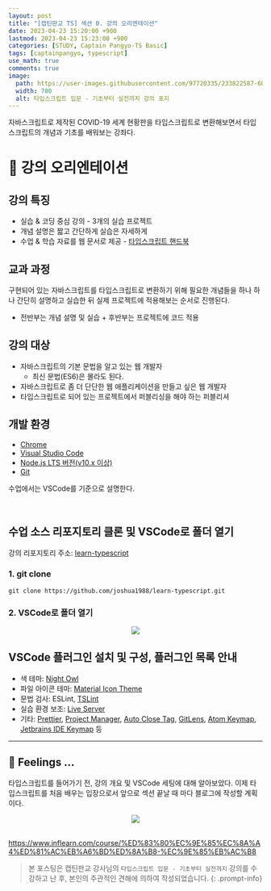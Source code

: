 ```yaml
---
layout: post
title: "[캡틴판교 TS] 섹션 0. 강의 오리엔테이션"
date: 2023-04-23 15:20:00 +900
lastmod: 2023-04-23 15:23:00 +900
categories: [STUDY, Captain Pangyo-TS Basic]
tags: [captainpangyo, typescript]
use_math: true
comments: true
image: 
  path: https://user-images.githubusercontent.com/97720335/233822587-60d294e1-867c-4cc0-b352-26899b803685.png
  width: 700
  alt: 타입스크립트 입문 - 기초부터 실전까지 강의 표지
---
```


자바스크립트로 제작된 COVID-19 세계 현황판을 타입스크립트로 변환해보면서 타입스크립트의 개념과 기초를 배워보는 강좌다.

# 📌 강의 오리엔테이션
## 강의 특징
- 실습 & 코딩 중심 강의 - 3개의 실습 프로젝트
- 개념 설명은 짧고 간단하게 실습은 자세하게
- 수업 & 학습 자료를 웹 문서로 제공 - [타입스크립트 핸드북](https://joshua1988.github.io/ts/)

## 교과 과정
구현되어 있는 자바스크립트를 타입스크립트로 변환하기 위해 필요한 개념들을 하나 하나 간단히 설명하고 실습한 뒤 실제 프로젝트에 적용해보는 순서로 진행된다.
- 전반부는 개념 설명 및 실습 + 후반부는 프로젝트에 코드 적용

## 강의 대상
- 자바스크립트의 기본 문법을 알고 있는 웹 개발자
  - 최신 문법(ES6)은 몰라도 된다.
- 자바스크립트로 좀 더 단단한 웹 애플리케이션을 만들고 싶은 웹 개발자
- 타입스크립트로 되어 있는 프로젝트에서 퍼블리싱을 해야 하는 퍼블리셔

## 개발 환경

-   [Chrome](https://www.google.com/intl/ko/chrome/)
-   [Visual Studio Code](https://code.visualstudio.com/)
-   [Node.js LTS 버전(v10.x 이상)](https://nodejs.org/ko/)
-   [Git](https://git-scm.com/downloads)

수업에서는 VSCode를 기준으로 설명한다.

<br>

## 수업 소스 리포지토리 클론 및 VSCode로 폴더 열기
강의 리포지토리 주소: [learn-typescript](https://github.com/joshua1988/learn-typescript)


### 1. git clone

```shell
git clone https://github.com/joshua1988/learn-typescript.git
```

### 2. VSCode로 폴더 열기

<center><img src="https://user-images.githubusercontent.com/97720335/233822798-5cd3f79e-db75-4c51-8995-17cc86988f20.png"></center>

## VSCode 플러그인 설치 및 구성, 플러그인 목록 안내
- 색 테마: [Night Owl](https://marketplace.visualstudio.com/items?itemName=sdras.night-owl)
- 파일 아이콘 테마: [Material Icon Theme](https://marketplace.visualstudio.com/items?itemName=PKief.material-icon-theme)
- 문법 검사: ESLint, [TSLint](https://marketplace.visualstudio.com/items?itemName=eg2.tslint)
- 실습 환경 보조: [Live Server](https://marketplace.visualstudio.com/items?itemName=ritwickdey.LiveServer)
-   기타: [Prettier](https://marketplace.visualstudio.com/items?itemName=esbenp.prettier-vscode), [Project Manager](https://marketplace.visualstudio.com/items?itemName=alefragnani.project-manager), [Auto Close Tag](https://marketplace.visualstudio.com/items?itemName=formulahendry.auto-close-tag), [GitLens](https://marketplace.visualstudio.com/items?itemName=eamodio.gitlens), [Atom Keymap](https://marketplace.visualstudio.com/items?itemName=ms-vscode.atom-keybindings), [Jetbrains IDE Keymap](https://marketplace.visualstudio.com/items?itemName=isudox.vscode-jetbrains-keybindings) 등

---

## 🧸 Feelings ...
타입스크립트를 들어가기 전, 강의 개요 및 VSCode 세팅에 대해 알아보았다. 
이제 타입스크립트를 처음 배우는 입장으로서 앞으로 섹션 끝날 때 마다 블로그에 작성할 계획이다. 

<center><img src="https://user-images.githubusercontent.com/97720335/233823022-cebf4ec8-1d28-428e-b367-732ad6ab534c.png"></center>

<br>

<https://www.inflearn.com/course/%ED%83%80%EC%9E%85%EC%8A%A4%ED%81%AC%EB%A6%BD%ED%8A%B8-%EC%9E%85%EB%AC%B8>

> 본 포스팅은 캡틴판교 강사님의 `타입스크립트 입문 - 기초부터 실전까지` 강의를 수강하고 난 후, 본인의 주관적인 견해에 의하여 작성되었습니다.
{: .prompt-info}